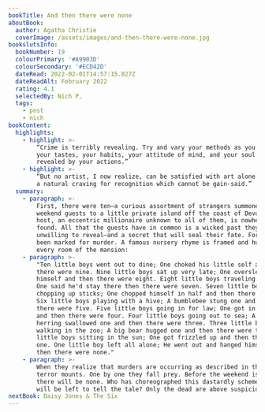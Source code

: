 ```yaml
---
bookTitle: And then there were none
aboutBook:
  author: Agatha Christie
  coverImage: /assets/images/and-then-there-were-none.jpg
bookslutsInfo:
  bookNumber: 19
  colourPrimary: '#A9903D'
  colourSecondary: '#ECD42D'
  dateRead: 2022-02-01T14:57:15.827Z
  dateReadAlt: February 2022
  rating: 4.1
  selectedBy: Nich P.
  tags:
    - post
    - nich
bookContent:
  highlights:
    - highlight: >-
        “Crime is terribly revealing. Try and vary your methods as you will,
        your tastes, your habits, your attitude of mind, and your soul is
        revealed by your actions.”
    - highlight: >-
        “But no artist, I now realize, can be satisfied with art alone. There is
        a natural craving for recognition which cannot be gain-said.”
  summary:
    - paragraph: >-
        First, there were ten—a curious assortment of strangers summoned as
        weekend guests to a little private island off the coast of Devon. Their
        host, an eccentric millionaire unknown to all of them, is nowhere to be
        found. All that the guests have in common is a wicked past they're
        unwilling to reveal—and a secret that will seal their fate. For each has
        been marked for murder. A famous nursery rhyme is framed and hung in
        every room of the mansion:
    - paragraph: >-
        "Ten little boys went out to dine; One choked his little self and then
        there were nine. Nine little boys sat up very late; One overslept
        himself and then there were eight. Eight little boys traveling in Devon;
        One said he'd stay there then there were seven. Seven little boys
        chopping up sticks; One chopped himself in half and then there were six.
        Six little boys playing with a hive; A bumblebee stung one and then
        there were five. Five little boys going in for law; One got in Chancery
        and then there were four. Four little boys going out to sea; A red
        herring swallowed one and then there were three. Three little boys
        walking in the zoo; A big bear hugged one and then there were two. Two
        little boys sitting in the sun; One got frizzled up and then there was
        one. One little boy left all alone; He went out and hanged himself and
        then there were none."
    - paragraph: >-
        When they realize that murders are occurring as described in the rhyme,
        terror mounts. One by one they fall prey. Before the weekend is out,
        there will be none. Who has choreographed this dastardly scheme? And who
        will be left to tell the tale? Only the dead are above suspicion.
nextBook: Daisy Jones & The Six
---
```


